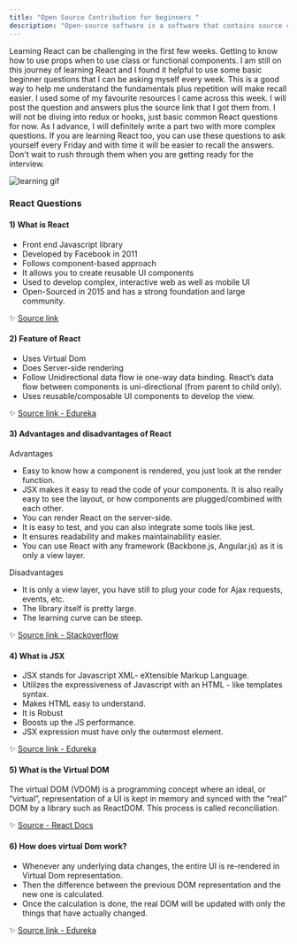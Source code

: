 ```yaml
---
title: "Open Source Contribution for beginners "
description: "Open-source software is a software that contains source code (code in general like HTML,CSS, js, python, etc) which is publicly available or accessible for people to read, change, improve/enhance and share."
---
```


Learning React can be challenging in the first few weeks. Getting to know how to use props when to use class or functional components. I am still on this journey of learning React and I found it helpful to use some basic beginner questions that I can be asking myself every week. This is a good way to help me understand the fundamentals plus repetition will make recall easier. I used some of my favourite resources I came across this week. I will post the question and answers plus the source link that I got them from. I will not be diving into redux or hooks, just basic common React questions for now. As I advance, I will definitely write a part two with more complex questions.
If you are learning React too, you can use these questions to ask yourself every Friday and with time it will be easier to recall the answers. Don't wait to rush through them when you are getting ready for the interview.

![learning gif](https://media.giphy.com/media/tHufwMDTUi20E/giphy.gif)

### React Questions

#### 1) What is React

- Front end Javascript library
- Developed by Facebook in 2011
- Follows component-based approach
- It allows you to create reusable UI components
- Used to develop complex, interactive web as well as mobile UI
- Open-Sourced in 2015 and has a strong foundation and large community.

✨ [Source link](https://www.edureka.co/blog/what-is-react/)

#### 2) Feature of React

- Uses Virtual Dom
- Does Server-side rendering
- Follow Unidirectional data flow ie one-way data binding. React’s data flow between components is uni-directional (from parent to child only).
- Uses reusable/composable UI components to develop the view.

✨ [Source link - Edureka](https://www.edureka.co/blog/what-is-react/)

#### 3) Advantages and disadvantages of React

Advantages

- Easy to know how a component is rendered, you just look at the render function.
- JSX makes it easy to read the code of your components. It is also really easy to see the layout, or how components are plugged/combined with each other.
- You can render React on the server-side.
- It is easy to test, and you can also integrate some tools like jest.
- It ensures readability and makes maintainability easier.
- You can use React with any framework (Backbone.js, Angular.js) as it is only a view layer.

Disadvantages

- It is only a view layer, you have still to plug your code for Ajax requests, events, etc.
- The library itself is pretty large.
- The learning curve can be steep.

✨ [Source link - Stackoverflow](https://stackoverflow.com/questions/28442239/advantages-and-disadvantages-of-using-reactjs)

#### 4) What is JSX

- JSX stands for Javascript XML- eXtensible Markup Language.
- Utilizes the expressiveness of Javascript with an HTML - like templates syntax.
- Makes HTML easy to understand.
- It is Robust
- Boosts up the JS performance.
- JSX expression must have only the outermost element.

✨ [Source link - Edureka](https://www.edureka.co/blog/what-is-react/)

#### 5) What is the Virtual DOM

The virtual DOM (VDOM) is a programming concept where an ideal, or “virtual”, representation of a UI is kept in memory and synced with the “real” DOM by a library such as ReactDOM. This process is called reconciliation.

✨ [Source - React Docs](https://reactjs.org/docs/faq-internals.html#what-is-the-virtual-dom)

#### 6) How does virtual Dom work?

- Whenever any underlying data changes, the entire UI is re-rendered in Virtual Dom representation.
- Then the difference between the previous DOM representation and the new one is calculated.
- Once the calculation is done, the real DOM will be updated with only the things that have actually changed.

✨ [Source link - Edureka](https://www.edureka.co/blog/what-is-react/)
